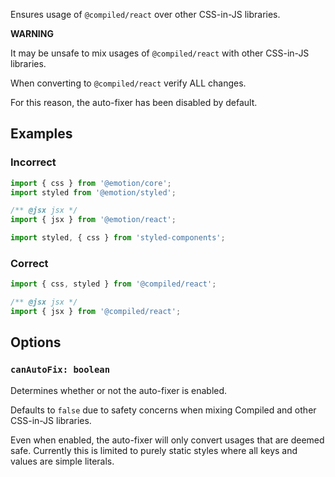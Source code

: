 Ensures usage of `@compiled/react` over other CSS-in-JS libraries.

**WARNING**

It may be unsafe to mix usages of `@compiled/react` with other CSS-in-JS libraries.

When converting to `@compiled/react` verify ALL changes.

For this reason, the auto-fixer has been disabled by default.

## Examples

### Incorrect

```js
import { css } from '@emotion/core';
import styled from '@emotion/styled';
```

```js
/** @jsx jsx */
import { jsx } from '@emotion/react';
```

```js
import styled, { css } from 'styled-components';
```

### Correct

```js
import { css, styled } from '@compiled/react';
```

```js
/** @jsx jsx */
import { jsx } from '@compiled/react';
```

## Options

### `canAutoFix: boolean`

Determines whether or not the auto-fixer is enabled.

Defaults to `false` due to safety concerns when mixing Compiled and other CSS-in-JS libraries.

Even when enabled, the auto-fixer will only convert usages that are deemed safe.
Currently this is limited to purely static styles where all keys and values are simple literals.
